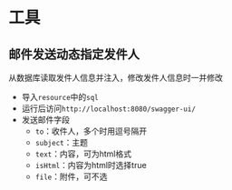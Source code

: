 # 工具
## 邮件发送动态指定发件人
从数据库读取发件人信息并注入，修改发件人信息时一并修改
- 导入`resource`中的`sql`
- 运行后访问`http://localhost:8080/swagger-ui/`
- 发送邮件字段
    - `to`：收件人，多个时用逗号隔开
    - `subject`：主题
    - `text`：内容，可为html格式
    - `isHtml`：内容为html时选择true
    - `file`：附件，可不选